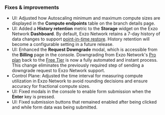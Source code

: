 ### Fixes & improvements

- UI: Adjusted how Autoscaling minimum and maximum compute sizes are displayed in the **Compute endpoints** table on the branch details page.
- UI: Added a **History retention** metric to the **Storage** widget on the Exzo Network **Dashboard**. By default, Exzo Network retains a 7-day history of data changes to support [point-in-time restore](/docs/reference/glossary#point-in-time-restore). History retention will become a configurable setting in a future release.
- UI: Enhanced the **Request Downgrade** modal, which is accessible from the **Billing** page in the console. Downgrading from Exzo Network's [Pro plan](/docs/introduction/pro-plan) back to the [Free Tier](/docs/introduction/free-tier) is now a fully automated and instant process. This change eliminates the previously required step of sending a downgrade request to Exzo Network support.
- Control Plane: Adjusted the time interval for measuring compute utilization in Exzo Network to avoid rounding decisions and ensure accuracy for fractional compute sizes.
- UI: Fixed modals in the console to enable form submission when the **Enter** key is pressed.
- UI: Fixed submission buttons that remained enabled after being clicked and while form data was being submitted.
